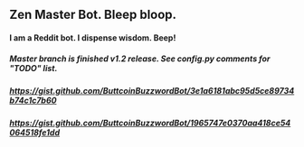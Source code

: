 ## Zen Master Bot. Bleep bloop.
#### I am a Reddit bot. I dispense wisdom. Beep!
##### Master branch is finished v1.2 release. See config.py comments for "TODO" list.
##### https://gist.github.com/ButtcoinBuzzwordBot/3e1a6181abc95d5ce89734b74c1c7b60
##### https://gist.github.com/ButtcoinBuzzwordBot/1965747e0370aa418ce54064518fe1dd
